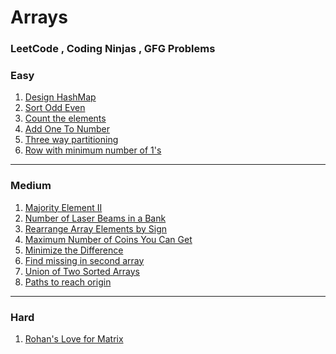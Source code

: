 # Arrays

### LeetCode , Coding Ninjas , GFG Problems

### Easy
1. [Design HashMap](https://leetcode.com/problems/design-hashmap/description/)
2. [Sort Odd Even](https://www.naukri.com/code360/problem-of-the-day/easy?leftPanelTabValue=PROBLEM)
3. [Count the elements](https://www.geeksforgeeks.org/problems/count-the-elements1529/1)
4. [Add One To Number](https://www.naukri.com/code360/problem-of-the-day/easy)
5. [Three way partitioning](https://www.geeksforgeeks.org/problems/three-way-partitioning/1)
6. [Row with minimum number of 1's](https://www.geeksforgeeks.org/problems/row-with-minimum-number-of-1s5430/1)

<hr>

### Medium
1. [Majority Element II](https://leetcode.com/problems/majority-element-ii/description/)
2. [Number of Laser Beams in a Bank](https://leetcode.com/problems/number-of-laser-beams-in-a-bank/description/?envType=daily-question&envId=2024-01-03)
3. [Rearrange Array Elements by Sign](https://leetcode.com/problems/rearrange-array-elements-by-sign/description/?envType=daily-question&envId=2024-02-14)
4. [Maximum Number of Coins You Can Get](https://leetcode.com/problems/maximum-number-of-coins-you-can-get/description/)
5. [Minimize the Difference](https://www.geeksforgeeks.org/problems/minimize-the-difference/1)
6. [Find missing in second array](https://www.geeksforgeeks.org/problems/in-first-but-second5423/1)
7. [Union of Two Sorted Arrays](https://www.geeksforgeeks.org/problems/union-of-two-sorted-arrays-1587115621/1)
8. [Paths to reach origin](https://www.geeksforgeeks.org/problems/paths-to-reach-origin3850/1)

<hr>

### Hard
1. [Rohan's Love for Matrix](https://www.geeksforgeeks.org/problems/rohans-love-for-matrix4723/1)
